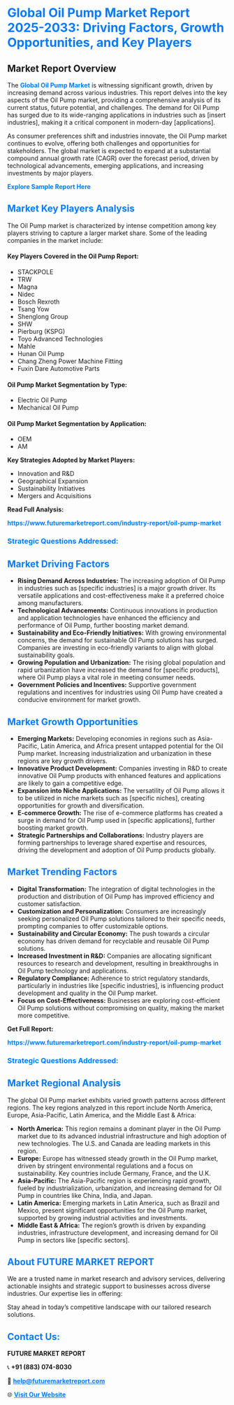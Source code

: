 <h1 style="color: #007BFF;">Global Oil Pump Market Report 2025-2033: Driving Factors, Growth Opportunities, and Key Players</h1>

<section id="overview">
<h2>Market Report Overview</h2>
<p>The <a href="https://www.futuremarketreport.com/industry-report/oil-pump-market" style="color: #007BFF; text-decoration: none;"><strong>Global Oil Pump Market</strong></a> is witnessing significant growth, driven by increasing demand across various industries. This report delves into the key aspects of the Oil Pump market, providing a comprehensive analysis of its current status, future potential, and challenges. The demand for Oil Pump has surged due to its wide-ranging applications in industries such as [insert industries], making it a critical component in modern-day [applications].</p>
<p>As consumer preferences shift and industries innovate, the Oil Pump market continues to evolve, offering both challenges and opportunities for stakeholders. The global market is expected to expand at a substantial compound annual growth rate (CAGR) over the forecast period, driven by technological advancements, emerging applications, and increasing investments by major players.</p>
</section>

<section id="overview">
<p><a href="https://www.futuremarketreport.com/request-sample/reportId=107727" style="color: #007BFF; text-decoration: none;"><strong>Explore Sample Report Here</strong></a></p>
</section>

<section id="key-players">
<h2 style="color: #007BFF;">Market Key Players Analysis</h2>
<p>The Oil Pump market is characterized by intense competition among key players striving to capture a larger market share. Some of the leading companies in the market include:</p>
<h4>Key Players Covered in the Oil Pump Report:</h4>
<ul><li>STACKPOLE</li><li>TRW</li><li>Magna</li><li>Nidec</li><li>Bosch Rexroth</li><li>Tsang Yow</li><li>Shenglong Group</li><li>SHW</li><li>Pierburg (KSPG)</li><li>Toyo Advanced Technologies</li><li>Mahle</li><li>Hunan Oil Pump</li><li>Chang Zheng Power Machine Fitting</li><li>Fuxin Dare Automotive Parts</li></ul>
<h4>Oil Pump Market Segmentation by Type:</h4>
<ul><li>Electric Oil Pump</li><li>Mechanical Oil Pump</li></ul>

<h4>Oil Pump Market Segmentation by Application:</h4>
<ul><li>OEM</li><li>AM</li></ul>
<p><strong>Key Strategies Adopted by Market Players:</strong></p>
<ul>
<li>Innovation and R&D</li>
<li>Geographical Expansion</li>
<li>Sustainability Initiatives</li>
<li>Mergers and Acquisitions</li>
</ul>
</section>

<section>
<p><strong>Read Full Analysis: </strong></p><a href="https://www.futuremarketreport.com/industry-report/oil-pump-market" style="color: #007BFF; text-decoration: none;"><strong>https://www.futuremarketreport.com/industry-report/oil-pump-market</strong></a>
<h3 style="color: #007BFF;">Strategic Questions Addressed:</h3>
</section>

<section id="driving-factors">
<h2 style="color: #007BFF;">Market Driving Factors</h2>
<ul>
<li><strong>Rising Demand Across Industries:</strong> The increasing adoption of Oil Pump in industries such as [specific industries] is a major growth driver. Its versatile applications and cost-effectiveness make it a preferred choice among manufacturers.</li>
<li><strong>Technological Advancements:</strong> Continuous innovations in production and application technologies have enhanced the efficiency and performance of Oil Pump, further boosting market demand.</li>
<li><strong>Sustainability and Eco-Friendly Initiatives:</strong> With growing environmental concerns, the demand for sustainable Oil Pump solutions has surged. Companies are investing in eco-friendly variants to align with global sustainability goals.</li>
<li><strong>Growing Population and Urbanization:</strong> The rising global population and rapid urbanization have increased the demand for [specific products], where Oil Pump plays a vital role in meeting consumer needs.</li>
<li><strong>Government Policies and Incentives:</strong> Supportive government regulations and incentives for industries using Oil Pump have created a conducive environment for market growth.</li>
</ul>
</section>

<section id="growth-opportunities">
<h2 style="color: #007BFF;">Market Growth Opportunities</h2>
<ul>
<li><strong>Emerging Markets:</strong> Developing economies in regions such as Asia-Pacific, Latin America, and Africa present untapped potential for the Oil Pump market. Increasing industrialization and urbanization in these regions are key growth drivers.</li>
<li><strong>Innovative Product Development:</strong> Companies investing in R&D to create innovative Oil Pump products with enhanced features and applications are likely to gain a competitive edge.</li>
<li><strong>Expansion into Niche Applications:</strong> The versatility of Oil Pump allows it to be utilized in niche markets such as [specific niches], creating opportunities for growth and diversification.</li>
<li><strong>E-commerce Growth:</strong> The rise of e-commerce platforms has created a surge in demand for Oil Pump used in [specific applications], further boosting market growth.</li>
<li><strong>Strategic Partnerships and Collaborations:</strong> Industry players are forming partnerships to leverage shared expertise and resources, driving the development and adoption of Oil Pump products globally.</li>
</ul>
</section>

<section id="trending-factors">
<h2 style="color: #007BFF;">Market Trending Factors</h2>
<ul>
<li><strong>Digital Transformation:</strong> The integration of digital technologies in the production and distribution of Oil Pump has improved efficiency and customer satisfaction.</li>
<li><strong>Customization and Personalization:</strong> Consumers are increasingly seeking personalized Oil Pump solutions tailored to their specific needs, prompting companies to offer customizable options.</li>
<li><strong>Sustainability and Circular Economy:</strong> The push towards a circular economy has driven demand for recyclable and reusable Oil Pump solutions.</li>
<li><strong>Increased Investment in R&D:</strong> Companies are allocating significant resources to research and development, resulting in breakthroughs in Oil Pump technology and applications.</li>
<li><strong>Regulatory Compliance:</strong> Adherence to strict regulatory standards, particularly in industries like [specific industries], is influencing product development and quality in the Oil Pump market.</li>
<li><strong>Focus on Cost-Effectiveness:</strong> Businesses are exploring cost-efficient Oil Pump solutions without compromising on quality, making the market more competitive.</li>
</ul>
</section>

<section>
<p><strong>Get Full Report: </strong></p><a href="https://www.futuremarketreport.com/industry-report/oil-pump-market" style="color: #007BFF; text-decoration: none;"><strong>https://www.futuremarketreport.com/industry-report/oil-pump-market</strong></a>
<h3 style="color: #007BFF;">Strategic Questions Addressed:</h3>
</section>


<section id="regional-analysis">
<h2 style="color: #007BFF;">Market Regional Analysis</h2>
<p>The global Oil Pump market exhibits varied growth patterns across different regions. The key regions analyzed in this report include North America, Europe, Asia-Pacific, Latin America, and the Middle East & Africa:</p>
<ul>
<li><strong>North America:</strong> This region remains a dominant player in the Oil Pump market due to its advanced industrial infrastructure and high adoption of new technologies. The U.S. and Canada are leading markets in this region.</li>
<li><strong>Europe:</strong> Europe has witnessed steady growth in the Oil Pump market, driven by stringent environmental regulations and a focus on sustainability. Key countries include Germany, France, and the U.K.</li>
<li><strong>Asia-Pacific:</strong> The Asia-Pacific region is experiencing rapid growth, fueled by industrialization, urbanization, and increasing demand for Oil Pump in countries like China, India, and Japan.</li>
<li><strong>Latin America:</strong> Emerging markets in Latin America, such as Brazil and Mexico, present significant opportunities for the Oil Pump market, supported by growing industrial activities and investments.</li>
<li><strong>Middle East & Africa:</strong> The region’s growth is driven by expanding industries, infrastructure development, and increasing demand for Oil Pump in sectors like [specific sectors].</li>
</ul>
</section>

<footer>
<h2 style="color: #007BFF;">About FUTURE MARKET REPORT</h2>
<p>We are a trusted name in market research and advisory services, delivering actionable insights and strategic support to businesses across diverse industries. Our expertise lies in offering:</p>

<p>Stay ahead in today’s competitive landscape with our tailored research solutions.</p>

<h2 style="color: #007BFF;">Contact Us:</h2>
<p><strong>FUTURE MARKET REPORT</strong></p>
<p>📞 <strong>+91 (883) 074-8030</strong></p>
<p>📧 <strong><a href="mailto:help@futuremarketreport.com" style="color: #007BFF;">help@futuremarketreport.com</a></strong></p>
<p>🌐 <strong><a href="https://www.futuremarketreport.com/" style="color: #007BFF;">Visit Our Website</a></strong></p>
</footer>